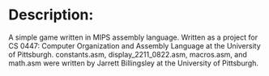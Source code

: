 <h1>Description:</h1>
A simple game written in MIPS assembly language. Written as a project for CS 0447: Computer Organization and Assembly Language at the University of Pittsburgh. constants.asm, display_2211_0822.asm, macros.asm, and math.asm were written by Jarrett Billingsley at the University of Pittsburgh. 
